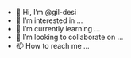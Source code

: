 - 👋 Hi, I’m @gil-desi
- 👀 I’m interested in ...
- 🌱 I’m currently learning ...
- 💞️ I’m looking to collaborate on ...
- 📫 How to reach me ...

<!---
gil-desi/gil-desi is a ✨ special ✨ repository because its `README.md` (this file) appears on your GitHub profile.
You can click the Preview link to take a look at your changes.
--->
